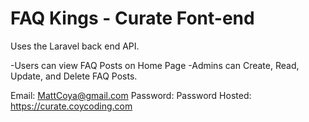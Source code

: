 # FAQ Kings - Curate Font-end

Uses the Laravel back end API.

-Users can view FAQ Posts on Home Page
-Admins can Create, Read, Update, and Delete FAQ Posts.

Email: MattCoya@gmail.com
Password: Password
Hosted: https://curate.coycoding.com